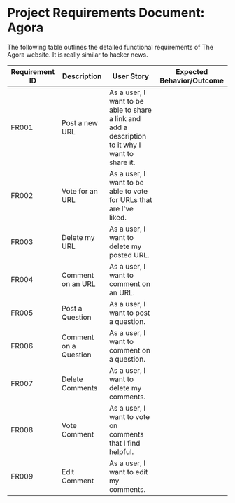 # **Project Requirements Document: Agora**

The following table outlines the detailed functional requirements of The Agora website.
It is really similar to hacker news.


| Requirement ID | Description           | User Story                                                                                       | Expected Behavior/Outcome |
| -------------- | --------------------- | ------------------------------------------------------------------------------------------------ | ------------------------- |
| FR001          | Post a new URL        | As a user, I want to be able to share a link and add a description to it why I want to share it. |                           |
| FR002          | Vote for an URL       | As a user, I want to be able to vote for URLs that are I've liked.                               |                           |
| FR003          | Delete my URL         | As a user, I want to delete my posted URL.                                                       |                           |
| FR004          | Comment on an URL     | As a user, I want to comment on an URL.                                                          |                           |
| FR005          | Post a Question       | As a user, I want to post a question.                                                            |                           |
| FR006          | Comment on a Question | As a user, I want to comment on a question.                                                      |                           |
| FR007          | Delete Comments       | As a user, I want to delete my comments.                                                         |                           |
| FR008          | Vote Comment          | As a user, I want to vote on comments that I find helpful.                                       |                           |
| FR009          | Edit Comment          | As a user, I want to edit my comments.                                                           |                           |
